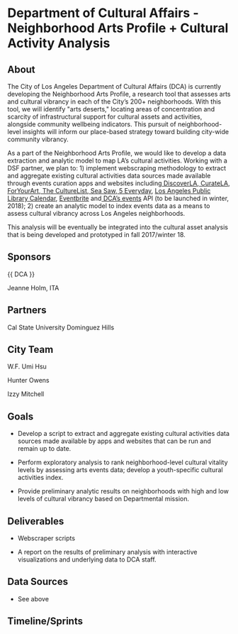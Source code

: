# Department of Cultural Affairs - Neighborhood Arts Profile + Cultural Activity Analysis

## About

The City of Los Angeles Department of Cultural Affairs (DCA) is currently developing the Neighborhood Arts Profile, a research tool that assesses arts and cultural vibrancy in each of the City’s 200+ neighborhoods. With this tool, we will identify "arts deserts," locating areas of concentration and scarcity of infrastructural support for cultural assets and activities, alongside community wellbeing indicators. This pursuit of neighborhood-level insights will inform our place-based strategy toward building city-wide community vibrancy.

As a part of the Neighborhood Arts Profile, we would like to develop a data extraction and analytic model to map LA’s cultural activities. Working with a DSF partner, we plan to: 1) implement webscraping methodology to extract and aggregate existing cultural activities data sources made available through events curation apps and websites including[ DiscoverLA](https://www.discoverlosangeles.com/),[ CurateLA](http://curate.la/),[ ForYourArt](http://foryourart.com/),[ The CultureList](http://theculturelist.org/),[ Sea Saw](https://itunes.apple.com/us/app/see-saw-gallery-guide/id791643418?mt=8),[ 5 Everyday](https://5everyday.com/), [Los Angeles Public Library Calendar](http://www.lapl.org/whats-on/calendar), [Eventbrite](https://www.eventbrite.com/developer/v3/) and[ DCA’s events](http://culturela.org/events/) API (to be launched in winter, 2018); 2) create an analytic model to index events data as a means to assess cultural vibrancy across Los Angeles neighborhoods.

 

This analysis will be eventually be integrated into the cultural asset analysis that is being developed and prototyped in fall 2017/winter 18.

## Sponsors

{{ DCA }} 

Jeanne Holm, ITA

## Partners

Cal State University Dominguez Hills

## City Team

W.F. Umi Hsu

Hunter Owens

Izzy Mitchell

## Goals

* Develop a script to extract and aggregate existing cultural activities data sources made available by apps and websites that can be run and remain up to date. 

* Perform exploratory analysis to rank neighborhood-level cultural vitality levels by assessing arts events data; develop a youth-specific cultural activities index. 

* Provide preliminary analytic results on neighborhoods with high and low levels of cultural vibrancy based on Departmental mission. 

## Deliverables

* Webscraper scripts

* A report on the results of preliminary analysis with interactive visualizations and underlying data to DCA staff. 

## Data Sources

* See above

## Timeline/Sprints

